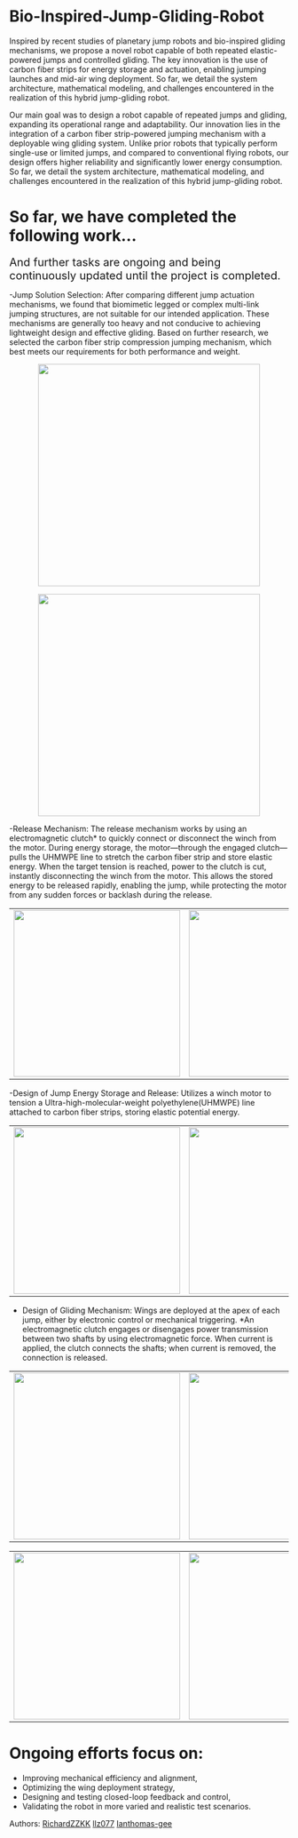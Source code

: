 # Bio-Inspired-Jump-Gliding-Robot

Inspired by recent studies of planetary jump robots and bio-inspired gliding mechanisms, we propose a novel robot capable of both repeated elastic-powered jumps and controlled gliding. The key innovation is the use of carbon fiber strips for energy storage and actuation, enabling jumping launches and mid-air wing deployment. So far, we detail the system architecture, mathematical modeling, and challenges encountered in the realization of this hybrid jump-gliding robot.

Our main goal was to design a robot capable of repeated jumps and gliding, expanding its operational range and adaptability. Our innovation lies in the integration of a carbon fiber strip-powered jumping mechanism with a deployable wing gliding system. Unlike prior robots that typically perform single-use or limited jumps, and compared to conventional flying robots, our design offers higher reliability and significantly lower energy consumption. So far, we detail the system architecture, mathematical modeling, and challenges encountered in the realization of this hybrid jump-gliding robot.

# So far, we have completed the following work...

<span style="font-size:20px;">And further tasks are ongoing and being continuously updated until the project is completed.</span>

-Jump Solution Selection: After comparing different jump actuation mechanisms, we found that biomimetic legged or complex multi-link jumping structures, are not suitable for our intended application. These mechanisms are generally too heavy and not conducive to achieving lightweight design and effective gliding. Based on further research, we selected the carbon fiber strip compression jumping mechanism, which best meets our requirements for both performance and weight.

<p align="center">
  <img src="https://github.com/user-attachments/assets/2d52d127-d98d-43d5-9bd7-6597bf022ba3" width="400"/>
</p>
<p align="center">
  <img src="https://github.com/user-attachments/assets/4d4eb47f-471b-48c0-a799-86d488b92b12" width="400"/>
</p>


-Release Mechanism: The release mechanism works by using an electromagnetic clutch* to quickly connect or disconnect the winch from the motor. During energy storage, the motor—through the engaged clutch—pulls the UHMWPE line to stretch the carbon fiber strip and store elastic energy. When the target tension is reached, power to the clutch is cut, instantly disconnecting the winch from the motor. This allows the stored energy to be released rapidly, enabling the jump, while protecting the motor from any sudden forces or backlash during the release.
<div align="center">
<table>
  <tr>
    <td>
      <img src="https://github.com/user-attachments/assets/694cafcb-d208-42c9-b6f4-f1b8d906e2ee" width="300"/>
    </td>
    <td>
      <img src="https://github.com/user-attachments/assets/488834de-d14c-49c0-b084-9160e2fba12f" width="300"/>
    </td>
  </tr>
</table>
</div>


-Design of Jump Energy Storage and Release: Utilizes a winch motor to tension a Ultra-high-molecular-weight polyethylene(UHMWPE) line attached to carbon fiber strips, storing elastic potential energy. 
<div align="center">
<table>
  <tr>
    <td>
      <img src="https://github.com/user-attachments/assets/f08731ea-73bc-4b44-99e7-35be05216e1c" width="300"/>
    </td>
    <td>
      <img src="https://github.com/user-attachments/assets/ce0810af-a8b4-4da1-b6ea-74f0b9d5a3af" width="300"/>
    </td>
  </tr>
</table>
</div>


- Design of Gliding Mechanism: Wings are deployed at the apex of each jump, either by electronic control or mechanical triggering.
*An electromagnetic clutch engages or disengages power transmission between two shafts by using electromagnetic force. When current is applied, the clutch connects the shafts; when current is removed, the connection is released.
<div align="center">
<table>
  <tr>
    <td>
      <img src="https://github.com/user-attachments/assets/23fe3522-b2e0-4b5b-9c85-6e9ccd3a104b" width="300"/>
    </td>
    <td>
      <img src="https://github.com/user-attachments/assets/8002e049-6982-4139-b69c-9269329fd793" width="300"/>
    </td>
  </tr>
</table>
</div>

<div align="center">
<table>
  <tr>
    <td>
      <img src="https://github.com/user-attachments/assets/1dbb64f0-a2ee-43ea-8911-7763eb12b03b" width="300"/>
    </td>
    <td>
      <img src="https://github.com/user-attachments/assets/e19473eb-4e7b-43fd-a649-bb6782251436" width="300"/>
    </td>
  </tr>
</table>
</div>

# Ongoing efforts focus on: 
* Improving mechanical efficiency and alignment, 
* Optimizing the wing deployment strategy, 
* Designing and testing closed-loop feedback and control, 
* Validating the robot in more varied and realistic test scenarios.


Authors:
[RichardZZKK](url)
[llz077](url)
[Ianthomas-gee](url)
